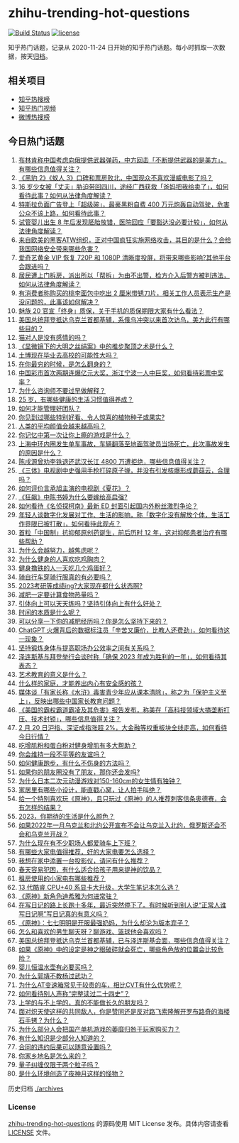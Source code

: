 # zhihu-trending-hot-questions

[![Build Status](https://github.com/justjavac/zhihu-trending-hot-questions/workflows/ci/badge.svg?branch=master)](https://github.com/justjavac/zhihu-trending-hot-questions/actions)
[![license](https://img.shields.io/github/license/justjavac/zhihu-trending-hot-questions)](https://github.com/justjavac/zhihu-trending-hot-questions/blob/master/LICENSE)

知乎热门话题，记录从 2020-11-24
日开始的知乎热门话题。每小时抓取一次数据，按天[归档](./archives)。

## 相关项目

- [知乎热搜榜](https://github.com/justjavac/zhihu-trending-top-search)
- [知乎热门视频](https://github.com/justjavac/zhihu-trending-hot-video)
- [微博热搜榜](https://github.com/justjavac/weibo-trending-hot-search)

## 今日热门话题

<!-- BEGIN -->
<!-- 最后更新时间 Tue Feb 21 2023 06:02:57 GMT+0800 (China Standard Time) -->

1. [布林肯称中国考虑向俄提供武器弹药，中方回击「不断提供武器的是美方」，有哪些信息值得关注？](https://www.zhihu.com/question/585158374)
1. [《黑豹 2》《蚁人 3》口碑和票房败北，中国观众不喜欢漫威电影了吗？](https://www.zhihu.com/question/585107965)
1. [16 岁少女被「丈夫」胁迫带回四川，途经广西获救「爸妈把我给卖了」，如何看待此事？如何从法律角度解读？](https://www.zhihu.com/question/585148949)
1. [特斯拉负面广告登上「超级碗」，最豪黑粉自费 400 万元炮轰自动驾驶，危害公众不该上路，如何看待此事？](https://www.zhihu.com/question/584012362)
1. [试管婴儿出生 8 年后发现胚胎放错，医院回应「要豁达没必要计较」，如何从法律角度解读？](https://www.zhihu.com/question/585106522)
1. [来自欧美的黑客ATW组织，正对中国疯狂实施网络攻击，其目的是什么？会给我国网络安全带来哪些危害？](https://www.zhihu.com/question/585093673)
1. [爱奇艺黄金 VIP 恢复 720P 和 1080P 清晰度投屏，将带来哪些影响?其他平台会跟进吗？](https://www.zhihu.com/question/585099420)
1. [居民遭上门拆房，派出所以「帮拆」为由不出警，检方介入后警方被判违法，如何从法律角度解读？](https://www.zhihu.com/question/585090341)
1. [有消费者称购买的桃李面包中吃出 2 厘米带锈刀片，相关工作人员表示生产是没问题的，此事该如何解决？](https://www.zhihu.com/question/585012356)
1. [魅族 20 官宣「终身」质保，关于手机的质保期限大家有什么看法？](https://www.zhihu.com/question/585169881)
1. [美国总统拜登抵达乌克兰首都基辅，系俄乌冲突以来首次访乌，美方此行有哪些目的？](https://www.zhihu.com/question/585186444)
1. [猫对人是没有感情的吗？](https://www.zhihu.com/question/27378204)
1. [《显微镜下的大明之丝绢案》中的推步聚顶之术是什么？](https://www.zhihu.com/question/585022444)
1. [土博现在毕业去高校的可能性大吗？](https://www.zhihu.com/question/341258879)
1. [在你最穷的时候，是怎么翻身的？](https://www.zhihu.com/question/403275033)
1. [中国彩市首次两期连爆亿元大奖，浙江宁波一人中巨奖，如何看待彩票中奖率？](https://www.zhihu.com/question/585103257)
1. [为什么咨询师不要过早做解释？](https://www.zhihu.com/question/584560784)
1. [25 岁，有哪些健康的生活习惯值得养成？](https://www.zhihu.com/question/296374184)
1. [如何才能管理好团队？](https://www.zhihu.com/question/547223691)
1. [你见到过哪些特别好看、令人惊喜的植物种子或果实?](https://www.zhihu.com/question/579470975)
1. [人类的平均颜值会越来越高吗？](https://www.zhihu.com/question/305830287)
1. [你记忆中第一次让你上瘾的游戏是什么？](https://www.zhihu.com/question/405577246)
1. [上海中环内圈发生单车事故，车辆翻落至地面驾驶员当场死亡，此次事故发生的原因是什么？](https://www.zhihu.com/question/584979362)
1. [陈戌源曾劝李铁退还武汉长江 4800 万遭拒绝，哪些信息值得关注？](https://www.zhihu.com/question/585104164)
1. [《三体》电视剧中史强用手枪打碎原子弹，并没有引发核爆形成蘑菇云，合理吗？](https://www.zhihu.com/question/585123305)
1. [如何评价言承旭主演的电视剧《夏花》？](https://www.zhihu.com/question/583797617)
1. [《狂飙》中陈书婷为什么要嫁给高启强?](https://www.zhihu.com/question/579656239)
1. [如何看待《名侦探柯南》最新 ED 封面引起国内外粉丝激烈争论？](https://www.zhihu.com/question/584924037)
1. [年轻人谈数字化发展对工作、生活的影响，称「数字化没有解放个体，生活工作界限已被打散」，如何看待此观点？](https://www.zhihu.com/question/585158039)
1. [首粒「中国制」抗抑郁原创药诞生，前后历时 12 年，这对抑郁患者治疗有哪些帮助？](https://www.zhihu.com/question/585109671)
1. [为什么会越努力，越焦虑呢？](https://www.zhihu.com/question/584738483)
1. [为什么健身的人喜欢吃鸡胸肉？](https://www.zhihu.com/question/583609820)
1. [健身撸铁的人一天吃几个鸡蛋好？](https://www.zhihu.com/question/581952294)
1. [骑自行车穿骑行服真的有必要吗？](https://www.zhihu.com/question/583699526)
1. [2023考研等成绩ing?大家现在都什么状态啊?](https://www.zhihu.com/question/580220542)
1. [减肥一定要计算食物热量吗？](https://www.zhihu.com/question/581086565)
1. [引体向上可以天天练吗？坚持引体向上有什么好处？](https://www.zhihu.com/question/582906581)
1. [时间的本质是什么呢？](https://www.zhihu.com/question/583947046)
1. [可以分享一下你的减肥经历吗？你是怎么坚持下来的？](https://www.zhihu.com/question/583578187)
1. [ChatGPT 火爆背后的数据标注员「辛苦又廉价，比教人还费劲」，如何看待这一现象？](https://www.zhihu.com/question/584909704)
1. [坚持锻炼身体与提高职场办公效率之间有关系吗？](https://www.zhihu.com/question/583938193)
1. [泽连斯基与拜登举行会谈时称「确保 2023 年成为胜利的一年」，如何看待其表态？](https://www.zhihu.com/question/585204509)
1. [艺术教育的意义是什么？](https://www.zhihu.com/question/578407350)
1. [什么样的家庭，才能养出内心有安全感的孩？](https://www.zhihu.com/question/576082348)
1. [媒体谈「有家长称《水浒》毒害青少年应从课本清除」，称之为「保护主义至上」，反映出哪些中国家长教育问题？](https://www.zhihu.com/question/585001216)
1. [《美国的霸权霸道霸凌及其危害》报告发布，称美在「高科技领域大搞垄断打压、技术封锁」，哪些信息值得关注？](https://www.zhihu.com/question/585144427)
1. [2 月 20 日沪指、深证成指涨超 2%，大金融等权重板块全线走高，如何看待今日行情？](https://www.zhihu.com/question/585110423)
1. [吃增肌粉和蛋白粉对健身增肌有多大帮助？](https://www.zhihu.com/question/583785936)
1. [你会维持一段不平等的友谊吗？](https://www.zhihu.com/question/584885464)
1. [如何健康跑步，有什么不伤身的方法吗？](https://www.zhihu.com/question/584755183)
1. [如果你的朋友圈没有了朋友，那你还会发吗?](https://www.zhihu.com/question/584301043)
1. [为什么日本二次元动漫游戏对150-160cm的女生情有独钟？](https://www.zhihu.com/question/584430725)
1. [家居里有哪些小设计，能直戳心窝，让人拍手叫绝？](https://www.zhihu.com/question/583884229)
1. [给一个特别喜欢玩《原神》，且只玩过《原神》的人推荐刺客信条奥德赛，会有怎样的结果？](https://www.zhihu.com/question/584777786)
1. [2023，你期待的生活是什么颜色？](https://www.zhihu.com/question/585094460)
1. [如果2022年一月乌克兰和北约公开宣布不会让乌克兰入北约，俄罗斯还会不会和乌克兰开战？](https://www.zhihu.com/question/584874404)
1. [为什么现在有不少职场人都爱骑车上下班？](https://www.zhihu.com/question/584673193)
1. [有哪些大家电值得推荐，好的大家电要怎么选择？](https://www.zhihu.com/question/584010606)
1. [我想在家中添置一台投影仪，请问有什么推荐？](https://www.zhihu.com/question/584235033)
1. [春天容易犯困，有什么适合给孩子用来提神的饮品？](https://www.zhihu.com/question/584159699)
1. [租房使用的小家电有哪些推荐？](https://www.zhihu.com/question/584235267)
1. [13 代酷睿 CPU+40 系显卡大升级，大学生笔记本怎么选？](https://www.zhihu.com/question/585100904)
1. [《原神》新角色迪希雅为何进常驻？](https://www.zhihu.com/question/584704214)
1. [在写日记的路上长跑十多年，最近突然停下了。有时候听到别人说“正常人谁写日记啊”写日记真的有意义吗？](https://www.zhihu.com/question/576761661)
1. [《原神》：七七明明是开服最强奶妈，为什么却沦为版本弃子？](https://www.zhihu.com/question/585078376)
1. [怎么和喜欢的男生聊天呀？聊游戏、篮球他会喜欢吗？](https://www.zhihu.com/question/581989846)
1. [美国总统拜登抵达乌克兰首都基辅，已与泽连斯基会面，哪些信息值得关注？](https://www.zhihu.com/question/585186597)
1. [如果《原神》中的设定是神之眼破碎就会死亡，哪些角色放的位置会比较危险？](https://www.zhihu.com/question/584986692)
1. [婴儿恒温水壶有必要买吗？](https://www.zhihu.com/question/583725498)
1. [为什么郭靖不教杨过武功？](https://www.zhihu.com/question/584863631)
1. [为什么AT变速箱常见于较贵的车，相比CVT有什么优势呢？](https://www.zhihu.com/question/573520815)
1. [如何看待别人声称“完整读过二十四史”？](https://www.zhihu.com/question/28126718)
1. [上学的与不上学的，真的不能做长久的朋友吗？](https://www.zhihu.com/question/585092597)
1. [面对炽天使这样的共同敌人，你是赞同还是反对路飞索隆解开罗布路奇的海楼石手铐？为什么？](https://www.zhihu.com/question/584943473)
1. [为什么部分人会把国产单机游戏的萎靡归咎于玩家购买力？](https://www.zhihu.com/question/584149153)
1. [有什么知识是少部分人知道的？](https://www.zhihu.com/question/584764111)
1. [合同的违约后果可以随意设置吗？](https://www.zhihu.com/question/578254546)
1. [你家乡地名是怎么来的？](https://www.zhihu.com/question/574328406)
1. [量子纠缠仅限于两个粒子吗？](https://www.zhihu.com/question/417176218)
1. [是什么环境创造了夜神月这样的怪物？](https://www.zhihu.com/question/50526399)

<!-- END -->

历史归档 [./archives](./archives)

### License

[zhihu-trending-hot-questions](https://github.com/justjavac/zhihu-trending-hot-questions)
的源码使用 MIT License 发布。具体内容请查看 [LICENSE](./LICENSE) 文件。
